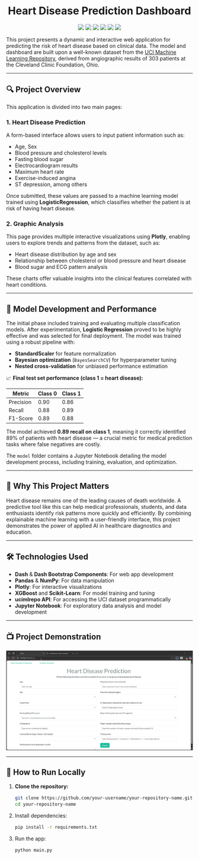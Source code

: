 <h1 align="center">Heart Disease Prediction Dashboard</h1>
<p align="center">
  <img src="https://img.shields.io/badge/Python-FFD43B?style=for-the-badge&logo=python&logoColor=blue">
  <img src="https://img.shields.io/badge/Pandas-2C2D72?style=for-the-badge&logo=pandas&logoColor=white">
  <img src="https://img.shields.io/badge/Numpy-777BB4?style=for-the-badge&logo=numpy&logoColor=white">
  <img src="https://img.shields.io/badge/Plotly-239120?style=for-the-badge&logo=plotly&logoColor=white">
  <img src="https://img.shields.io/badge/Bootstrap-563D7C?style=for-the-badge&logo=bootstrap&logoColor=white">
  <img src="https://img.shields.io/badge/scikit_learn-F7931E?style=for-the-badge&logo=scikit-learn&logoColor=white">
</p>

This project presents a dynamic and interactive web application for predicting the risk of heart disease based on clinical data. The model and dashboard are built upon a well-known dataset from the [UCI Machine Learning Repository](https://archive.ics.uci.edu/dataset/45/heart+disease), derived from angiographic results of 303 patients at the Cleveland Clinic Foundation, Ohio.

---

## 🔍 Project Overview

This application is divided into two main pages:

### 1. **Heart Disease Prediction**

A form-based interface allows users to input patient information such as:
- Age, Sex
- Blood pressure and cholesterol levels
- Fasting blood sugar
- Electrocardiogram results
- Maximum heart rate
- Exercise-induced angina
- ST depression, among others

Once submitted, these values are passed to a machine learning model trained using **LogisticRegression**, which classifies whether the patient is at risk of having heart disease.

### 2. **Graphic Analysis**

This page provides multiple interactive visualizations using **Plotly**, enabling users to explore trends and patterns from the dataset, such as:
- Heart disease distribution by age and sex
- Relationship between cholesterol or blood pressure and heart disease
- Blood sugar and ECG pattern analysis

These charts offer valuable insights into the clinical features correlated with heart conditions.

---

## 🧠 Model Development and Performance

The initial phase included training and evaluating multiple classification models. After experimentation, **Logistic Regression** proved to be highly effective and was selected for final deployment. The model was trained using a robust pipeline with:

- **StandardScaler** for feature normalization  
- **Bayesian optimization** (`BayesSearchCV`) for hyperparameter tuning  
- **Nested cross-validation** for unbiased performance estimation

📈 **Final test set performance (class 1 = heart disease):**

| Metric    | Class 0 | Class 1 |
|-----------|---------|---------|
| Precision | 0.90    | 0.86    |
| Recall    | 0.88    | 0.89    |
| F1-Score  | 0.89    | 0.88    |

The model achieved **0.89 recall on class 1**, meaning it correctly identified 89% of patients with heart disease — a crucial metric for medical prediction tasks where false negatives are costly.

The ```model``` folder contains a Jupyter Notebook detailing the model development process, including training, evaluation, and optimization.

---

## 🚀 Why This Project Matters

Heart disease remains one of the leading causes of death worldwide. A predictive tool like this can help medical professionals, students, and data enthusiasts identify risk patterns more quickly and efficiently. By combining explainable machine learning with a user-friendly interface, this project demonstrates the power of applied AI in healthcare diagnostics and education.

---

## 🛠️ Technologies Used

- **Dash** & **Dash Bootstrap Components**: For web app development  
- **Pandas** & **NumPy**: For data manipulation  
- **Plotly**: For interactive visualizations  
- **XGBoost** and **Scikit-Learn**: For model training and tuning  
- **ucimlrepo API**: For accessing the UCI dataset programmatically  
- **Jupyter Notebook**: For exploratory data analysis and model development  

---

## 📺 Project Demonstration

![Demonstration](msedge_xYJKkdIWwN.gif)

---

## 🧪 How to Run Locally

1. **Clone the repository:**
   ```bash
   git clone https://github.com/your-username/your-repository-name.git
   cd your-repository-name

2. Install dependencies:
   ```bash
   pip install -r requirements.txt
   
3. Run the app:
   ```bash
   python main.py 
   
